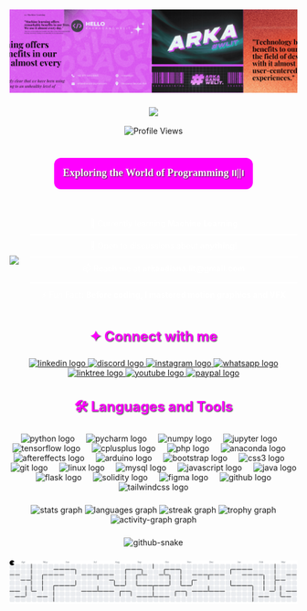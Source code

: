 ## [![Cover Image](HelloArka.png)](https://github.com/arkaadiana)

<div align="center" style="margin-top: 20px;">

<div align="center">
    <img src="https://readme-typing-svg.herokuapp.com/?font=Poppins&size=60&center=true&vCenter=true&width=600&height=120&duration=4000&lines=Hello+World+...;I'm+Arka+Adiana&color=FF00FF" />
</dov>

<p><img src="https://komarev.com/ghpvc/?username=arkaadiana&label=Profile%20views&color=FF00FF&style=flat" alt="Profile Views" /></p>

 <h3 style="font-size: 18px; font-family: 'Poppins'; color: #FFFFFF; background-color: #FF00FF; padding: 8px 15px; border-radius: 12px; display: inline-block; text-shadow: 1px 1px 2px #333333;">Exploring the World of Programming ၊၊||၊</h3>

###

<div style="display: flex; align-items: center;">
  <div style="margin-right: 20px;">
    <img height="200" src="https://media1.giphy.com/media/v1.Y2lkPTc5MGI3NjExNGoxNjFzeWU3dDJ0aXpwMzJwMG95Mnh0cDBpcTE0NWswNTY4Y2NrOCZlcD12MV9pbnRlcm5hbF9naWZfYnlfaWQmY3Q9Zw/BaLggE7K8JBXa/giphy.gif" />
  </div>
  <div style="color: #FFFFFF;">
    <div style="padding: 10px 20px; border-bottom: 2px solid #FFFFFF;">
      🌱 Currently learning <strong>Machine Learning</strong>
    </div>
    <div style="padding: 10px 20px; border-bottom: 2px solid #FFFFFF;">
      💬 Open to discussions about <strong>anything!</strong>
    </div>
    <div style="padding: 10px 20px; border-bottom: 2px solid #FFFFFF;">
      📫 Reach me at <strong>arkaadiana.lit@gmail.com</strong>
    </div>
    <div style="padding: 10px 20px;">
      ⚡ Fun Fact: <strong>Before coding, I mastered motion graphics and VFX</strong>
    </div>
  </div>
</div>

###
<h3 style="font-size: 24px; color: #FF00FF; font-weight: bold; text-shadow: 1px 1px 2px #333333;">✦ Connect with me</h3>

<div align="center">
  <a href="https://www.linkedin.com/in/arka-adiana/" target="_blank">
    <img src="https://img.shields.io/static/v1?message=LinkedIn&logo=linkedin&label=&color=0077B5&logoColor=white&labelColor=&style=for-the-badge" height="40" alt="linkedin logo"  />
  </a>
  <a href="https://discord.gg/zsVBckf4" target="_blank">
    <img src="https://img.shields.io/static/v1?message=Discord&logo=discord&label=&color=7289DA&logoColor=white&labelColor=&style=for-the-badge" height="40" alt="discord logo"  />
  </a>
  <a href="https://www.instagram.com/4rrka/" target="_blank">
    <img src="https://img.shields.io/static/v1?message=Instagram&logo=instagram&label=&color=E4405F&logoColor=white&labelColor=&style=for-the-badge" height="40" alt="instagram logo"  />
  </a>
  <a href="https://api.whatsapp.com/send/?phone=%2B6287758058885&text&type=phone_number&app_absent=0" target="_blank">
    <img src="https://img.shields.io/static/v1?message=Whatsapp&logo=whatsapp&label=&color=25D366&logoColor=white&labelColor=&style=for-the-badge" height="40" alt="whatsapp logo"  />
  </a>
  <a href="https://linktr.ee/4rrka?fbclid=PAZXh0bgNhZW0CMTEAAaZE0tMaCNA_tc0NEAfCE7kqUY-EK9buWytVrAWdhyamzSq7QNcFKPwxmsg_aem_K_K-bHjsrq3NlhP-XNaVeQ" target="_blank">
    <img src="https://img.shields.io/static/v1?message=Linktree&logo=linktree&label=&color=1de9b6&logoColor=white&labelColor=&style=for-the-badge" height="40" alt="linktree logo"  />
  </a>
  <a href="https://www.youtube.com/@4rrka35" target="_blank">
    <img src="https://img.shields.io/static/v1?message=Youtube&logo=youtube&label=&color=FF0000&logoColor=white&labelColor=&style=for-the-badge" height="40" alt="youtube logo"  />
  </a>
  <a href="https://paypal.me/4rrka" target="_blank">
    <img src="https://img.shields.io/static/v1?message=PayPal&logo=paypal&label=&color=00457C&logoColor=white&labelColor=&style=for-the-badge" height="40" alt="paypal logo"  />
  </a>
</div>

###
<h3 style="font-size: 24px; color: #FF00FF; font-weight: bold; text-shadow: 1px 1px 2px #333333;">🛠 Languages and Tools</h3>

<div align="center">
  <img src="https://skillicons.dev/icons?i=py" height="40" alt="python logo"  />
  <img width="12" />
  <img src="https://cdn.jsdelivr.net/gh/devicons/devicon/icons/pycharm/pycharm-original.svg" height="40" alt="pycharm logo"  />
  <img width="12" />
  <img src="https://cdn.jsdelivr.net/gh/devicons/devicon/icons/numpy/numpy-original.svg" height="40" alt="numpy logo"  />
  <img width="12" />
  <img src="https://cdn.jsdelivr.net/gh/devicons/devicon/icons/jupyter/jupyter-original.svg" height="40" alt="jupyter logo"  />
  <img width="12" />
  <img src="https://skillicons.dev/icons?i=tensorflow" height="40" alt="tensorflow logo"  />
  <img width="12" />
  <img src="https://cdn.jsdelivr.net/gh/devicons/devicon/icons/cplusplus/cplusplus-original.svg" height="40" alt="cplusplus logo"  />
  <img width="12" />
  <img src="https://cdn.jsdelivr.net/gh/devicons/devicon/icons/php/php-original.svg" height="40" alt="php logo"  />
  <img width="12" />
  <img src="https://cdn.jsdelivr.net/gh/devicons/devicon/icons/anaconda/anaconda-original.svg" height="40" alt="anaconda logo"  />
  <img width="12" />
  <img src="https://cdn.jsdelivr.net/gh/devicons/devicon/icons/aftereffects/aftereffects-original.svg" height="40" alt="aftereffects logo"  />
  <img width="12" />
  <img src="https://skillicons.dev/icons?i=arduino" height="40" alt="arduino logo"  />
  <img width="12" />
  <img src="https://skillicons.dev/icons?i=bootstrap" height="40" alt="bootstrap logo"  />
  <img width="12" />
  <img src="https://skillicons.dev/icons?i=css" height="40" alt="css3 logo"  />
  <img width="12" />
  <img src="https://skillicons.dev/icons?i=git" height="40" alt="git logo"  />
  <img width="12" />
  <img src="https://skillicons.dev/icons?i=linux" height="40" alt="linux logo"  />
  <img width="12" />
  <img src="https://skillicons.dev/icons?i=mysql" height="40" alt="mysql logo"  />
  <img width="12" />
  <img src="https://skillicons.dev/icons?i=js" height="40" alt="javascript logo"  />
  <img width="12" />
  <img src="https://skillicons.dev/icons?i=java" height="40" alt="java logo"  />
  <img width="12" />
  <img src="https://skillicons.dev/icons?i=flask" height="40" alt="flask logo"  />
  <img width="12" />
  <img src="https://skillicons.dev/icons?i=solidity" height="40" alt="solidity logo"  />
  <img width="12" />
  <img src="https://skillicons.dev/icons?i=figma" height="40" alt="figma logo"  />
  <img width="12" />
  <img src="https://skillicons.dev/icons?i=github" height="40" alt="github logo"  />
  <img width="12" />
  <img src="https://skillicons.dev/icons?i=tailwind" height="40" alt="tailwindcss logo"  />
</div>

###

<div align="center">
  <img src="https://github-readme-stats.vercel.app/api?username=arkaadiana&hide_title=true&hide_rank=false&show_icons=true&include_all_commits=true&count_private=true&disable_animations=false&theme=midnight-purple&locale=en&hide_border=true&order=1" height="150" alt="stats graph"  />
  <img src="https://github-readme-stats.vercel.app/api/top-langs?username=arkaadiana&locale=en&hide_title=false&layout=compact&card_width=320&langs_count=5&theme=midnight-purple&hide_border=true&order=2" height="150" alt="languages graph"  />
  <img src="https://streak-stats.demolab.com?user=arkaadiana&locale=en&mode=daily&theme=midnight-purple&hide_border=true&border_radius=5&order=3" height="150" alt="streak graph"  />
  <img src="https://github-profile-trophy.vercel.app?username=arkaadiana&theme=tokyonight&column=-1&row=1&margin-w=8&margin-h=8&no-bg=false&no-frame=false&order=4" height="150" alt="trophy graph"  />
  <img src="https://github-readme-activity-graph.vercel.app/graph?username=arkaadiana&radius=16&theme=modern-lilac&area=true&order=5&hide_border=true&hide_title=true" height="300" alt="activity-graph graph"  />
</div>

###

<picture>
  <source media="(prefers-color-scheme: dark)" srcset="https://raw.githubusercontent.com/tobiasmeyhoefer/tobiasmeyhoefer/output/github-snake-dark.svg" />
  <source media="(prefers-color-scheme: light)" srcset="https://raw.githubusercontent.com/tobiasmeyhoefer/tobiasmeyhoefer/output/github-snake.svg" />
  <img alt="github-snake" src="https://raw.githubusercontent.com/tobiasmeyhoefer/tobiasmeyhoefer/output/github-snake.svg" />
</picture>

###

<img src="https://raw.githubusercontent.com/arkaadiana/arkaadiana/output/pacman-contribution-graph.svg" alt="Pacman animation" />

###